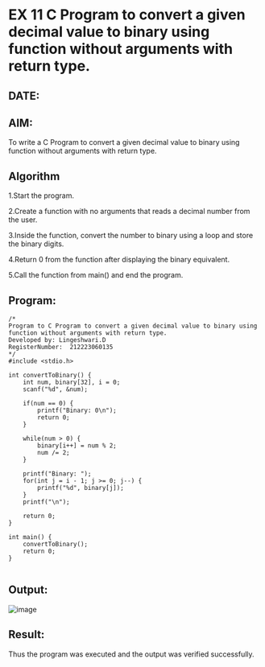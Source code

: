# EX 11 C Program to convert a given decimal value to binary using function without arguments with return type.
## DATE:
## AIM:
To write a C Program to convert a given decimal value to binary using function without arguments with return type.

## Algorithm
1.Start the program.

2.Create a function with no arguments that reads a decimal number from the user.

3.Inside the function, convert the number to binary using a loop and store the binary digits.

4.Return 0 from the function after displaying the binary equivalent.

5.Call the function from main() and end the program.

## Program:
```
/*
Program to C Program to convert a given decimal value to binary using function without arguments with return type.
Developed by: Lingeshwari.D
RegisterNumber:  212223060135
*/
#include <stdio.h>

int convertToBinary() {
    int num, binary[32], i = 0;
    scanf("%d", &num);

    if(num == 0) {
        printf("Binary: 0\n");
        return 0;
    }

    while(num > 0) {
        binary[i++] = num % 2;
        num /= 2;
    }

    printf("Binary: ");
    for(int j = i - 1; j >= 0; j--) {
        printf("%d", binary[j]);
    }
    printf("\n");

    return 0;
}

int main() {
    convertToBinary();
    return 0;
}
 
```

## Output:
![image](https://github.com/user-attachments/assets/3ab6ac42-9215-4546-ab0e-c6da080d4e96)
## Result:
Thus the program was executed and the output was verified successfully.
